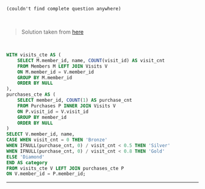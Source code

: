```
(couldn't find complete question anywhere)
```
<br>

> Solution taken from [here](https://github.com/kamyu104/LeetCode-Solutions/blob/master/MySQL/the-category-of-each-member-in-the-store.sql)
<br>

```SQL
WITH visits_cte AS (
    SELECT M.member_id, name, COUNT(visit_id) AS visit_cnt
    FROM Members M LEFT JOIN Visits V
    ON M.member_id = V.member_id
    GROUP BY M.member_id
    ORDER BY NULL
),
purchases_cte AS (
    SELECT member_id, COUNT(1) AS purchase_cnt
    FROM Purchases P INNER JOIN Visits V
    ON P.visit_id = V.visit_id
    GROUP BY member_id
    ORDER BY NULL
)
SELECT V.member_id, name,
CASE WHEN visit_cnt = 0 THEN 'Bronze'
WHEN IFNULL(purchase_cnt, 0) / visit_cnt < 0.5 THEN 'Silver'
WHEN IFNULL(purchase_cnt, 0) / visit_cnt < 0.8 THEN 'Gold'
ELSE 'Diamond'
END AS category
FROM visits_cte V LEFT JOIN purchases_cte P
ON V.member_id = P.member_id;
```
***